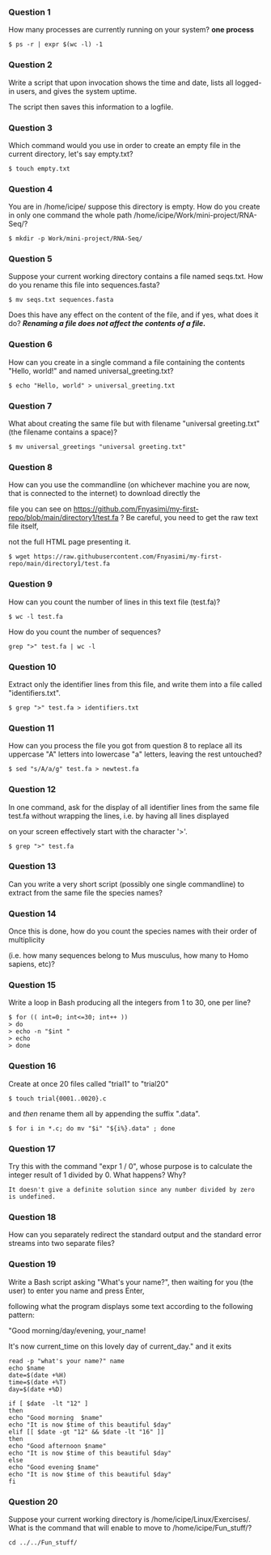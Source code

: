 ### Question 1

How many processes are currently running on your system? **one process**

```
$ ps -r | expr $(wc -l) -1
```
### Question 2

Write a script that upon invocation shows the time and date, lists all logged-in users, and gives the system uptime. 

The script then saves this information to a logfile.

### Question 3

Which command would you use in order to create an empty file in the current directory, let's say empty.txt?
```
$ touch empty.txt
```
### Question 4

You are in /home/icipe/  suppose this directory is empty. How do you create in only one command the whole path /home/icipe/Work/mini-project/RNA-Seq/?
```
$ mkdir -p Work/mini-project/RNA-Seq/
```
### Question 5

Suppose your current working directory contains a file named seqs.txt. How do you rename this file into sequences.fasta? 
```
$ mv seqs.txt sequences.fasta
```
Does this have any effect on the content of the file, and if yes, what does it do? **_Renaming a file does not affect the contents of a file._**

### Question 6

How can you create in a single command a file containing the contents "Hello, world!" and named universal_greeting.txt?
```
$ echo "Hello, world" > universal_greeting.txt
```
### Question 7

What about creating the same file but with filename "universal greeting.txt" (the filename contains a space)?
```
$ mv universal_greetings "universal greeting.txt"
```


### Question 8

How can you use the commandline (on whichever machine you are now, that is connected to the internet) to download directly the 

file you can see on https://github.com/Fnyasimi/my-first-repo/blob/main/directory1/test.fa ? Be careful, you need to get the raw text file itself, 

not the full HTML page presenting it.
```
$ wget https://raw.githubusercontent.com/Fnyasimi/my-first-repo/main/directory1/test.fa
```



### Question 9

How can you count the number of lines in this text file (test.fa)? 
```
$ wc -l test.fa
```
How do you count the number of sequences?
```
grep ">" test.fa | wc -l
```



### Question 10

Extract only the identifier lines from this file, and write them into a file called "identifiers.txt".

```
$ grep ">" test.fa > identifiers.txt
```
### Question 11

How can you process the file you got from question 8 to replace all its uppercase "A" letters into lowercase "a" letters, leaving the rest untouched?

```
$ sed "s/A/a/g" test.fa > newtest.fa
```

### Question 12

In one command, ask for the display of all identifier lines from the same file test.fa without wrapping the lines, i.e. by having all lines displayed 

on your screen effectively start with the character '>'.
```
$ grep ">" test.fa
```

### Question 13

Can you write a very short script (possibly one single commandline) to extract from the same file the species names?




### Question 14

Once this is done, how do you count the species names with their order of multiplicity 

(i.e. how many sequences belong to Mus musculus, how many to Homo sapiens, etc)?



### Question 15

Write a loop in Bash producing all the integers from 1 to 30, one per line?

```
$ for (( int=0; int<=30; int++ ))
> do
> echo -n "$int "
> echo 
> done

```


### Question 16

Create at once 20 files called "trial1" to "trial20" 
```
$ touch trial{0001..0020}.c 
```

and *then* rename them all by appending the suffix ".data". 
```
$ for i in *.c; do mv "$i" "${i%}.data" ; done
```



### Question 17

Try this with the command "expr 1 / 0", whose purpose is to calculate the integer result of 1 divided by 0. What happens? Why?
```
It doesn't give a definite solution since any number divided by zero is undefined.
```

### Question 18

How can you separately redirect the standard output and the standard error streams into two separate files?


### Question 19

Write a Bash script asking "What's your name?", then waiting for you (the user) to enter you name and press Enter, 

following what the program displays some text according to the following pattern:

"Good morning/day/evening, your_name!

It's now current_time on this lovely day of current_day." and it exits

```
read -p "what's your name?" name
echo $name
date=$(date +%H)
time=$(date +%T)
day=$(date +%D)

if [ $date  -lt "12" ]
then 
echo "Good morning  $name"
echo "It is now $time of this beautiful $day"
elif [[ $date -gt "12" && $date -lt "16" ]]
then
echo "Good afternoon $name"
echo "It is now $time of this beautiful $day"
else
echo "Good evening $name"
echo "It is now $time of this beautiful $day"
fi
```


### Question 20

Suppose your current working directory is /home/icipe/Linux/Exercises/. What is the command that will enable to move to /home/icipe/Fun_stuff/?
```
cd ../../Fun_stuff/
```
